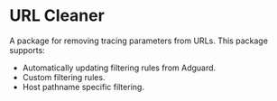 # URL Cleaner

A package for removing tracing parameters from URLs. This package supports:
- Automatically updating filtering rules from Adguard.
- Custom filtering rules.
- Host pathname specific filtering.